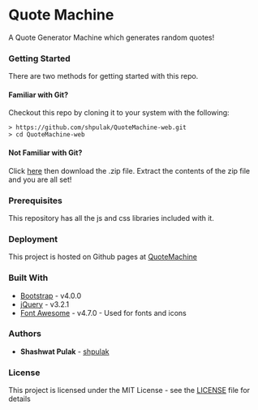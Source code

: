 # Quote Machine

A Quote Generator Machine which generates random quotes! 

### Getting Started

There are two methods for getting started with this repo.

#### Familiar with Git?
Checkout this repo by cloning it to your system with the following:

```
> https://github.com/shpulak/QuoteMachine-web.git
> cd QuoteMachine-web
```

#### Not Familiar with Git?
Click [here](https://github.com/shpulak/QuoteMachine-web.git) then download the .zip file.  Extract the contents of the zip file and you are all set!


### Prerequisites

This repository has all the js and css libraries included with it. 


### Deployment

This project is hosted on Github pages at [QuoteMachine](https://shpulak.github.io/QuoteMachine-web/index.html)

### Built With

* [Bootstrap](https://getbootstrap.com/) - v4.0.0
* [jQuery](https://maven.apache.org/) - v3.2.1
* [Font Awesome](http://fontawesome.io/) - v4.7.0 - Used for fonts and icons

### Authors

* **Shashwat Pulak** - [shpulak](https://github.com/shpulak)

### License

This project is licensed under the MIT License - see the [LICENSE](LICENSE) file for details
